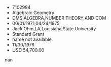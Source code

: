 
* 7102984
* Algebraic Geometry
* DMS,ALGEBRA,NUMBER THEORY,AND COM
* 06/01/1971,04/24/1975
* Jack Ohm,LA,Louisiana State University
* Standard Grant
*   name not available
* 11/30/1976
* USD 54,700.00

nan
